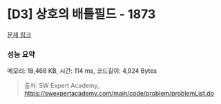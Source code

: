 # [D3] 상호의 배틀필드 - 1873 

[문제 링크](https://swexpertacademy.com/main/code/problem/problemDetail.do?contestProbId=AV5LyE7KD2ADFAXc) 

### 성능 요약

메모리: 18,468 KB, 시간: 114 ms, 코드길이: 4,924 Bytes



> 출처: SW Expert Academy, https://swexpertacademy.com/main/code/problem/problemList.do